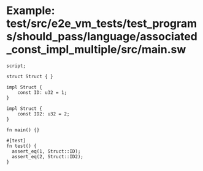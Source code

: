 # Example: test/src/e2e_vm_tests/test_programs/should_pass/language/associated_const_impl_multiple/src/main.sw

```sway
script;

struct Struct { }

impl Struct {
    const ID: u32 = 1;
}

impl Struct {
    const ID2: u32 = 2;
}

fn main() {}

#[test]
fn test() {
  assert_eq(1, Struct::ID);
  assert_eq(2, Struct::ID2);
}

```

